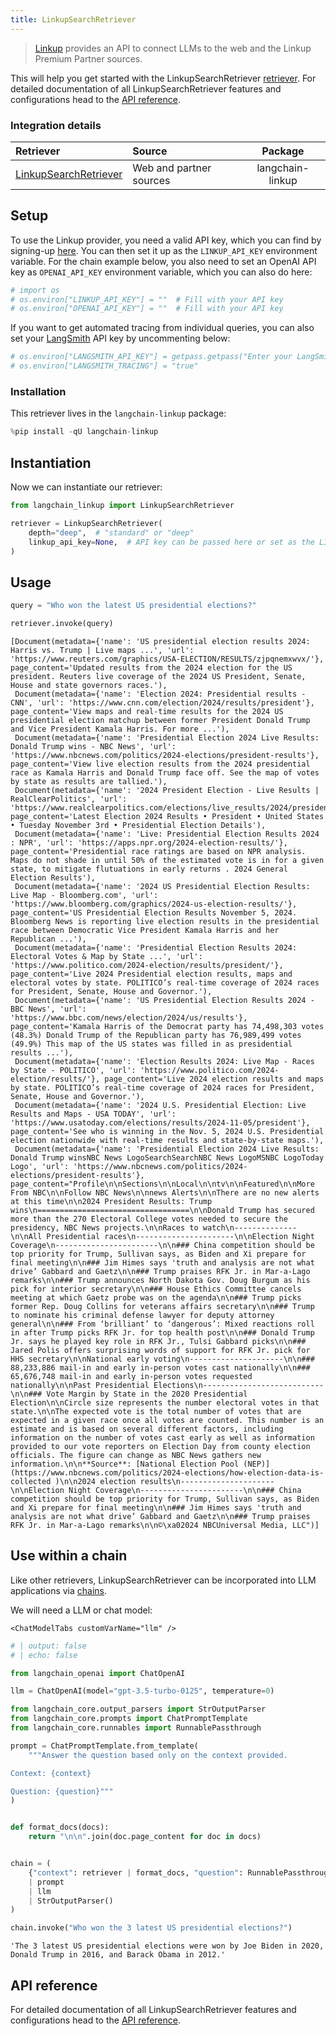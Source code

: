 ```yaml
---
title: LinkupSearchRetriever
---
```


> [Linkup](https://www.linkup.so/) provides an API to connect LLMs to the web and the Linkup Premium Partner sources.

This will help you get started with the LinkupSearchRetriever [retriever](/oss/concepts/retrievers/). For detailed documentation of all LinkupSearchRetriever features and configurations head to the [API reference](https://python.langchain.com/api_reference/linkup/retrievers/linkup_langchain.search_retriever.LinkupSearchRetriever.html).

### Integration details

| Retriever | Source | Package |
| :--- | :--- | :---: |
[LinkupSearchRetriever](https://python.langchain.com/api_reference/linkup/retrievers/linkup_langchain.search_retriever.LinkupSearchRetriever.html) | Web and partner sources | langchain-linkup |

## Setup

To use the Linkup provider, you need a valid API key, which you can find by signing-up [here](https://app.linkup.so/sign-up). You can then set it up as the `LINKUP_API_KEY` environment variable. For the chain example below, you also need to set an OpenAI API key as `OPENAI_API_KEY` environment variable, which you can also do here:


```python
# import os
# os.environ["LINKUP_API_KEY"] = ""  # Fill with your API key
# os.environ["OPENAI_API_KEY"] = ""  # Fill with your API key
```

If you want to get automated tracing from individual queries, you can also set your [LangSmith](https://docs.smith.langchain.com/) API key by uncommenting below:


```python
# os.environ["LANGSMITH_API_KEY"] = getpass.getpass("Enter your LangSmith API key: ")
# os.environ["LANGSMITH_TRACING"] = "true"
```

### Installation

This retriever lives in the `langchain-linkup` package:


```python
%pip install -qU langchain-linkup
```

## Instantiation

Now we can instantiate our retriever:


```python
from langchain_linkup import LinkupSearchRetriever

retriever = LinkupSearchRetriever(
    depth="deep",  # "standard" or "deep"
    linkup_api_key=None,  # API key can be passed here or set as the LINKUP_API_KEY environment variable
)
```

## Usage


```python
query = "Who won the latest US presidential elections?"

retriever.invoke(query)
```



```output
[Document(metadata={'name': 'US presidential election results 2024: Harris vs. Trump | Live maps ...', 'url': 'https://www.reuters.com/graphics/USA-ELECTION/RESULTS/zjpqnemxwvx/'}, page_content='Updated results from the 2024 election for the US president. Reuters live coverage of the 2024 US President, Senate, House and state governors races.'),
 Document(metadata={'name': 'Election 2024: Presidential results - CNN', 'url': 'https://www.cnn.com/election/2024/results/president'}, page_content='View maps and real-time results for the 2024 US presidential election matchup between former President Donald Trump and Vice President Kamala Harris. For more ...'),
 Document(metadata={'name': 'Presidential Election 2024 Live Results: Donald Trump wins - NBC News', 'url': 'https://www.nbcnews.com/politics/2024-elections/president-results'}, page_content='View live election results from the 2024 presidential race as Kamala Harris and Donald Trump face off. See the map of votes by state as results are tallied.'),
 Document(metadata={'name': '2024 President Election - Live Results | RealClearPolitics', 'url': 'https://www.realclearpolitics.com/elections/live_results/2024/president/'}, page_content='Latest Election 2024 Results • President • United States • Tuesday November 3rd • Presidential Election Details'),
 Document(metadata={'name': 'Live: Presidential Election Results 2024 : NPR', 'url': 'https://apps.npr.org/2024-election-results/'}, page_content='Presidential race ratings are based on NPR analysis. Maps do not shade in until 50% of the estimated vote is in for a given state, to mitigate flutuations in early returns . 2024 General Election Results'),
 Document(metadata={'name': '2024 US Presidential Election Results: Live Map - Bloomberg.com', 'url': 'https://www.bloomberg.com/graphics/2024-us-election-results/'}, page_content='US Presidential Election Results November 5, 2024. Bloomberg News is reporting live election results in the presidential race between Democratic Vice President Kamala Harris and her Republican ...'),
 Document(metadata={'name': 'Presidential Election Results 2024: Electoral Votes & Map by State ...', 'url': 'https://www.politico.com/2024-election/results/president/'}, page_content='Live 2024 Presidential election results, maps and electoral votes by state. POLITICO’s real-time coverage of 2024 races for President, Senate, House and Governor.'),
 Document(metadata={'name': 'US Presidential Election Results 2024 - BBC News', 'url': 'https://www.bbc.com/news/election/2024/us/results'}, page_content='Kamala Harris of the Democrat party has 74,498,303 votes (48.3%) Donald Trump of the Republican party has 76,989,499 votes (49.9%) This map of the US states was filled in as presidential results ...'),
 Document(metadata={'name': 'Election Results 2024: Live Map - Races by State - POLITICO', 'url': 'https://www.politico.com/2024-election/results/'}, page_content='Live 2024 election results and maps by state. POLITICO’s real-time coverage of 2024 races for President, Senate, House and Governor.'),
 Document(metadata={'name': '2024 U.S. Presidential Election: Live Results and Maps - USA TODAY', 'url': 'https://www.usatoday.com/elections/results/2024-11-05/president'}, page_content='See who is winning in the Nov. 5, 2024 U.S. Presidential election nationwide with real-time results and state-by-state maps.'),
 Document(metadata={'name': 'Presidential Election 2024 Live Results: Donald Trump winsNBC News LogoSearchSearchNBC News LogoMSNBC LogoToday Logo', 'url': 'https://www.nbcnews.com/politics/2024-elections/president-results'}, page_content="Profile\n\nSections\n\nLocal\n\ntv\n\nFeatured\n\nMore From NBC\n\nFollow NBC News\n\nnews Alerts\n\nThere are no new alerts at this time\n\n2024 President Results: Trump wins\n==================================\n\nDonald Trump has secured more than the 270 Electoral College votes needed to secure the presidency, NBC News projects.\n\nRaces to watch\n--------------\n\nAll Presidential races\n----------------------\n\nElection Night Coverage\n-----------------------\n\n### China competition should be top priority for Trump, Sullivan says, as Biden and Xi prepare for final meeting\n\n### Jim Himes says 'truth and analysis are not what drive’ Gabbard and Gaetz\n\n### Trump praises RFK Jr. in Mar-a-Lago remarks\n\n### Trump announces North Dakota Gov. Doug Burgum as his pick for interior secretary\n\n### House Ethics Committee cancels meeting at which Gaetz probe was on the agenda\n\n### Trump picks former Rep. Doug Collins for veterans affairs secretary\n\n### Trump to nominate his criminal defense lawyer for deputy attorney general\n\n### From ‘brilliant’ to ‘dangerous’: Mixed reactions roll in after Trump picks RFK Jr. for top health post\n\n### Donald Trump Jr. says he played key role in RFK Jr., Tulsi Gabbard picks\n\n### Jared Polis offers surprising words of support for RFK Jr. pick for HHS secretary\n\nNational early voting\n---------------------\n\n### 88,233,886 mail-in and early in-person votes cast nationally\n\n### 65,676,748 mail-in and early in-person votes requested nationally\n\nPast Presidential Elections\n---------------------------\n\n### Vote Margin by State in the 2020 Presidential Election\n\nCircle size represents the number electoral votes in that state.\n\nThe expected vote is the total number of votes that are expected in a given race once all votes are counted. This number is an estimate and is based on several different factors, including information on the number of votes cast early as well as information provided to our vote reporters on Election Day from county election officials. The figure can change as NBC News gathers new information.\n\n**Source**: [National Election Pool (NEP)](https://www.nbcnews.com/politics/2024-elections/how-election-data-is-collected )\n\n2024 election results\n---------------------\n\nElection Night Coverage\n-----------------------\n\n### China competition should be top priority for Trump, Sullivan says, as Biden and Xi prepare for final meeting\n\n### Jim Himes says 'truth and analysis are not what drive’ Gabbard and Gaetz\n\n### Trump praises RFK Jr. in Mar-a-Lago remarks\n\n©\xa02024 NBCUniversal Media, LLC")]
```


## Use within a chain

Like other retrievers, LinkupSearchRetriever can be incorporated into LLM applications via [chains](/oss/how-to/sequence/).

We will need a LLM or chat model:

```{=mdx}
<ChatModelTabs customVarName="llm" />
```
```python
# | output: false
# | echo: false

from langchain_openai import ChatOpenAI

llm = ChatOpenAI(model="gpt-3.5-turbo-0125", temperature=0)
```


```python
from langchain_core.output_parsers import StrOutputParser
from langchain_core.prompts import ChatPromptTemplate
from langchain_core.runnables import RunnablePassthrough

prompt = ChatPromptTemplate.from_template(
    """Answer the question based only on the context provided.

Context: {context}

Question: {question}"""
)


def format_docs(docs):
    return "\n\n".join(doc.page_content for doc in docs)


chain = (
    {"context": retriever | format_docs, "question": RunnablePassthrough()}
    | prompt
    | llm
    | StrOutputParser()
)
```


```python
chain.invoke("Who won the 3 latest US presidential elections?")
```



```output
'The 3 latest US presidential elections were won by Joe Biden in 2020, Donald Trump in 2016, and Barack Obama in 2012.'
```


## API reference

For detailed documentation of all LinkupSearchRetriever features and configurations head to the [API reference](https://python.langchain.com/api_reference/linkup/retrievers/linkup_langchain.search_retriever.LinkupSearchRetriever.html).
